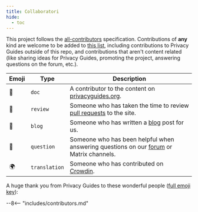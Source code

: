 ```yaml
---
title: Collaboratori
hide:
  - toc
---
```


<!-- Do NOT manually edit this file, please add yourself to the .all-contributorsrc file instead. See our GitHub Issues for more details -->

This project follows the [all-contributors](https://github.com/all-contributors/all-contributors) specification. Contributions of **any** kind are welcome to be added to [this list](https://github.com/privacyguides/privacyguides.org/blob/main/.all-contributorsrc), including contributions to Privacy Guides outside of this repo, and contributions that aren't content related (like sharing ideas for Privacy Guides, promoting the project, answering questions on the forum, etc.).

| Emoji | Type          | Description                                                                                                                                     |
| ----- | ------------- | ----------------------------------------------------------------------------------------------------------------------------------------------- |
| 📖    | `doc`         | A contributor to the content on [privacyguides.org](https://www.privacyguides.org/en/).                         |
| 👀    | `review`      | Someone who has taken the time to review [pull requests](https://github.com/privacyguides/privacyguides.org/pulls) to the site. |
| 📝    | `blog`        | Someone who has written a [blog](https://blog.privacyguides.org) post for us.                                                   |
| 💬    | `question`    | Someone who has been helpful when answering questions on our [forum](https://discuss.privacyguides.net) or Matrix channels.     |
| 🌍    | `translation` | Someone who has contributed on [Crowdin](https://crowdin.com/project/privacyguides).                                            |

A huge thank you from Privacy Guides to these wonderful people ([full emoji key](https://allcontributors.org/docs/en/emoji-key)):

\--8<-- "includes/contributors.md"
